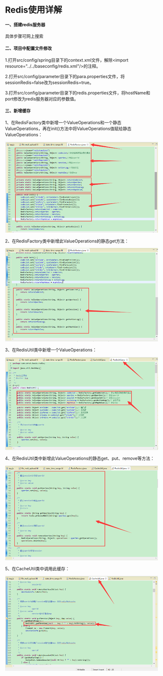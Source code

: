 # Redis使用详解

#### 一、搭建redis服务器

具体步骤可网上搜索

#### 二、项目中配置文件修改

1.打开src/config/spring目录下的context.xml文件，解除&lt;import resource="../../baseconfig/redis.xml"/&gt;的注释。

2.打开src/config/parameter目录下的para.properties文件，将sessionRedis=false改为sessionRedis=true。

3.打开src/config/parameter目录下的redis.properties文件，将hostName和port修改为redis服务器对应的参数值。

#### 三、新增缓存

1、在RedisFactory类中新增一个ValueOperations和一个静态ValueOperations，再在init\(\)方法中将ValueOperations值赋给静态ValueOperations：

![](/assets/redis1.png)

2、在RedisFactory类中新增此ValueOperations的静态get方法：

![](/assets/redis2.png)

3、在RedisUtil类中新增一个ValueOperations：

![](/assets/redis3.png)

4、在RedisUtil类中新增此ValueOperations的静态get、put、remove等方法：

![](/assets/redis4.png)

5、在CacheUtil类中调用此缓存：

![](/assets/redis5.png)

